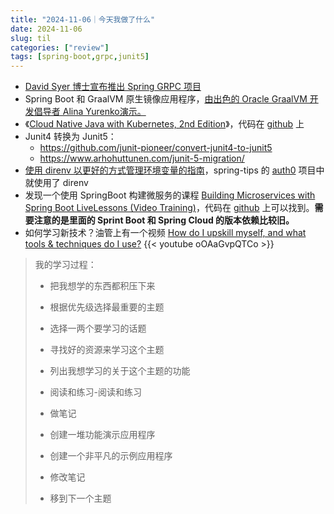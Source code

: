 ```yaml
---
title: "2024-11-06｜今天我做了什么"
date: 2024-11-06
slug: til
categories: ["review"]
tags: [spring-boot,grpc,junit5]
---
```




- [David Syer 博士宣布推出 Spring GRPC 项目](https://x.com/david_syer/status/1849839624325157198?s=12)
- Spring Boot 和 GraalVM 原生镜像应用程序，[由出色的 Oracle GraalVM 开发倡导者 Alina Yurenko演示。](https://x.com/alina_yurenko/status/1850945616500965809?s=12)
- 《[Cloud Native Java with Kubernetes, 2nd Edition](https://learning.oreilly.com/course/cloud-native-java/9780137834051/)》，代码在 [github](https://github.com/cloud-native-java-with-k8s-livelessons/packaging-for-production) 上
- Junit4 转换为 Junit5：
  - https://github.com/junit-pioneer/convert-junit4-to-junit5
  - https://www.arhohuttunen.com/junit-5-migration/
- [使用 direnv 以更好的方式管理环境变量的指南](https://shivamarora.medium.com/a-guide-to-manage-your-environment-variables-in-a-better-way-using-direnv-2c1cd475c8e)，spring-tips 的 [auth0](https://github.com/spring-tips/auth0) 项目中就使用了 direnv 
- 发现一个使用 SpringBoot 构建微服务的课程 [Building Microservices with Spring Boot LiveLessons (Video Training)](https://learning.oreilly.com/course/building-microservices-with/9780134192468/)，代码在 [github](https://github.com/livelessons-spring/building-microservices) 上可以找到。**需要注意的是里面的 Sprint Boot 和 Spring Cloud 的版本依赖比较旧。**
- 如何学习新技术？油管上有一个视频 [How do I upskill myself, and what tools & techniques do I use?](https://www.youtube.com/watch?v=oOAaGvpQTCo) 
  {{< youtube oOAaGvpQTCo >}}

> 我的学习过程：
>
> - 把我想学的东西都积压下来
>
> - 根据优先级选择最重要的主题
>
> - 选择一两个要学习的话题
>
> - 寻找好的资源来学习这个主题
>
> - 列出我想学习的关于这个主题的功能
>
> - 阅读和练习-阅读和练习
>- 做笔记
> - 创建一堆功能演示应用程序
> - 创建一个非平凡的示例应用程序
> - 修改笔记
> - 移到下一个主题

